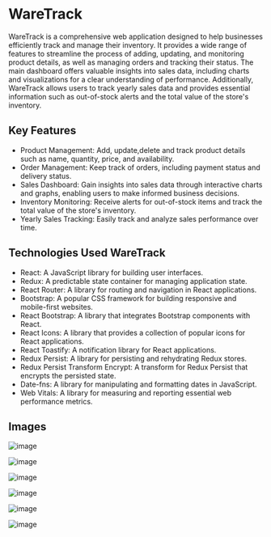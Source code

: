 # WareTrack

WareTrack is a comprehensive web application designed to help businesses efficiently track and manage their inventory. It provides a wide range of features to streamline the process of adding, updating, and monitoring product details, as well as managing orders and tracking their status.
The main dashboard offers valuable insights into sales data, including charts and visualizations for a clear understanding of performance.
Additionally, WareTrack allows users to track yearly sales data and provides essential information such as out-of-stock alerts and the total value of the store's inventory.

## Key Features

- Product Management: Add, update,delete and track product details such as name, quantity, price, and availability.
- Order Management: Keep track of orders, including payment status and delivery status.
- Sales Dashboard: Gain insights into sales data through interactive charts and graphs, enabling users to make informed business decisions.
- Inventory Monitoring: Receive alerts for out-of-stock items and track the total value of the store's inventory.
- Yearly Sales Tracking: Easily track and analyze sales performance over time.

## Technologies Used WareTrack

- React: A JavaScript library for building user interfaces.
- Redux: A predictable state container for managing application state.
- React Router: A library for routing and navigation in React applications.
- Bootstrap: A popular CSS framework for building responsive and mobile-first websites.
- React Bootstrap: A library that integrates Bootstrap components with React.
- React Icons: A library that provides a collection of popular icons for React applications.
- React Toastify: A notification library for React applications.
- Redux Persist: A library for persisting and rehydrating Redux stores.
- Redux Persist Transform Encrypt: A transform for Redux Persist that encrypts the persisted state.
- Date-fns: A library for manipulating and formatting dates in JavaScript.
- Web Vitals: A library for measuring and reporting essential web performance metrics.

## Images

![image](/public/img/dashboard1.png)

![image](/public/img/dashboard2.png)

![image](/public/img/product1.png)

![image](/public/img/orders1.png)

![image](/public/img/ordersDetails1.png)

![image](/public/img/account1.png)
